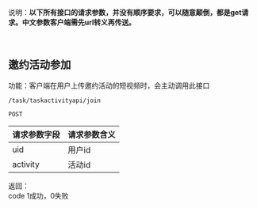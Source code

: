 说明：**以下所有接口的请求参数，并没有顺序要求，可以随意颠倒，都是get请求。中文参数客户端需先url转义再传送。**


<br> 

## 邀约活动参加

功能：客户端在用户上传邀约活动的短视频时，会主动调用此接口
~~~
/task/taskactivityapi/join
~~~
~~~
POST
~~~


| 请求参数字段        | 请求参数含义  |
| -------- |:------|
|uid      |  用户id|
|activity |  活动id|



返回：   
code 1成功，0失败





